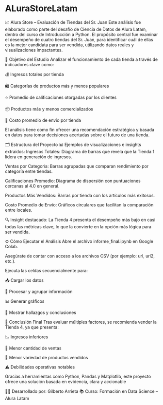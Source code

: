 # ALuraStoreLatam
📈 Alura Store – Evaluación de Tiendas del Sr. Juan
Este análisis fue elaborado como parte del desafío de Ciencia de Datos de Alura Latam, dentro del curso de Introducción a Python.
El propósito central fue examinar el desempeño de cuatro tiendas del Sr. Juan, para identificar cuál de ellas es la mejor candidata para ser vendida, utilizando datos reales y visualizaciones impactantes.

🎯 Objetivo del Estudio
Analizar el funcionamiento de cada tienda a través de indicadores clave como:

💰 Ingresos totales por tienda

🛍️ Categorías de productos más y menos populares

⭐ Promedio de calificaciones otorgadas por los clientes

📦 Productos más y menos comercializados

🚚 Costo promedio de envío por tienda

El análisis tiene como fin ofrecer una recomendación estratégica y basada en datos para tomar decisiones acertadas sobre el futuro de una tienda.

🗂️ Estructura del Proyecto
📊 Ejemplos de visualizaciones e insights extraídos:
Ingresos Totales: Diagrama de barras que revela que la Tienda 1 lidera en generación de ingresos.

Ventas por Categoría: Barras agrupadas que comparan rendimiento por categoría entre tiendas.

Calificaciones Promedio: Diagrama de dispersión con puntuaciones cercanas al 4.0 en general.

Productos Más Vendidos: Barras por tienda con los artículos más exitosos.

Costo Promedio de Envío: Gráficos circulares que facilitan la comparación entre locales.

🔍 Insight destacado:
La Tienda 4 presenta el desempeño más bajo en casi todas las métricas clave, lo que la convierte en la opción más lógica para ser vendida.

⚙️ Cómo Ejecutar el Análisis
Abre el archivo informe_final.ipynb en Google Colab.

Asegúrate de contar con acceso a los archivos CSV (por ejemplo: url, url2, etc.).

Ejecuta las celdas secuencialmente para:

📥 Cargar los datos

🧮 Procesar y agrupar información

📊 Generar gráficos

🧾 Mostrar hallazgos y conclusiones

📌 Conclusión Final
Tras evaluar múltiples factores, se recomienda vender la Tienda 4, ya que presenta:

📉 Ingresos inferiores

🛒 Menor cantidad de ventas

🎯 Menor variedad de productos vendidos

⚠️ Debilidades operativas notables

Gracias a herramientas como Python, Pandas y Matplotlib, este proyecto ofrece una solución basada en evidencia, clara y accionable

👨‍💻 Desarrollado por: Gilberto Arrieta
📚 Curso: Formación en Data Science – Alura Latam
